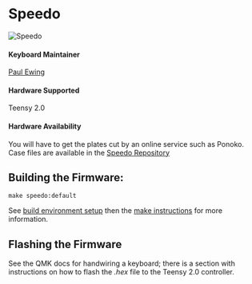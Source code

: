 # Speedo

![Speedo](https://raw.githubusercontent.com/pcewing/speedo/master/build_log/images/04-03_23-09-56_00.jpg)

#### Keyboard Maintainer
[Paul Ewing](https://github.com/pcewing)

#### Hardware Supported
Teensy 2.0

#### Hardware Availability
You will have to get the plates cut by an online service such as Ponoko. Case files are available in the [Speedo Repository](https://github.com/pcewing/speedo)

## Building the Firmware:
```
make speedo:default
```

See [build environment setup](https://docs.qmk.fm/build_environment_setup.html) then the [make instructions](https://docs.qmk.fm/make_instructions.html) for more information.

## Flashing the Firmware
See the QMK docs for handwiring a keyboard; there is a section with instructions on how to flash the *.hex* file to the Teensy 2.0 controller.
